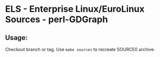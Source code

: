 # ELS - Enterprise Linux/EuroLinux Sources - perl-GDGraph
 
## Usage:
  Checkout branch or tag. Use `make sources` to recreate  SOURCE0 archive.
